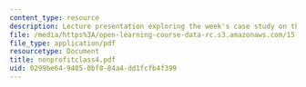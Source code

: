 ```yaml
---
content_type: resource
description: Lecture presentation exploring the week's case study on the NAACP.
file: /media/https%3A/open-learning-course-data-rc.s3.amazonaws.com/15-967-managing-and-volunteering-in-the-non-profit-sector-spring-2005/0299be6494050bf884a4dd1fcfb4f399_nonprofitclass4.pdf
file_type: application/pdf
resourcetype: Document
title: nonprofitclass4.pdf
uid: 0299be64-9405-0bf8-84a4-dd1fcfb4f399
---
```


